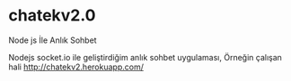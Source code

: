 # chatekv2.0
Node js İle Anlık Sohbet

Nodejs socket.io ile geliştirdiğim anlık sohbet uygulaması,
Örneğin çalışan hali 
http://chatekv2.herokuapp.com/
